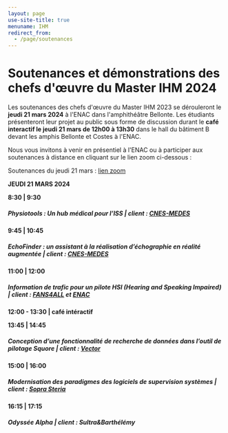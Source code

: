 ```yaml
---
layout: page
use-site-title: true
menuname: IHM
redirect_from:
  - /page/soutenances
---
```


# Soutenances et démonstrations des chefs d'œuvre du Master IHM 2024

Les soutenances des chefs d'œuvre du Master IHM 2023 se dérouleront le **jeudi 21 mars 2024** à l'ENAC dans l'amphithéâtre Bellonte. 
Les étudiants présenteront leur projet au public sous forme de discussion durant le **café interactif le jeudi 21 mars de 12h00 à 13h30** 
dans le hall du bâtiment B devant les amphis Bellonte et Costes à l'ENAC.

Nous vous invitons à venir en présentiel à l'ENAC ou à participer aux soutenances à distance en cliquant sur le lien zoom ci-dessous :

Soutenances du jeudi 21 mars : [lien zoom](https://univ-tlse3-fr.zoom.us/j/92049973280)

 

**JEUDI 21 MARS 2024**

**8:30 \| 9:30**

##### Physiotools : Un hub médical pour l’ISS | client : [CNES-MEDES](https://www.medes.fr/)

**9:45 \| 10:45**

##### EchoFinder : un assistant à la réalisation d’échographie en réalité augmentée | client : [CNES-MEDES](https://www.medes.fr/)

**11:00 \| 12:00**

##### Information de trafic pour un pilote HSI (Hearing and Speaking Impaired) | client : [FANS4ALL](https://fans4all.org/) et [ENAC](https://lii.enac.fr/)

**12:00 - 13:30 \| café intéractif**

**13:45 \| 14:45**

##### Conception d’une fonctionnalité de recherche de données dans l’outil de pilotage Squore | client : [Vector](https://www.vector.com/fr/fr/entreprise/contacts/vector-france/)

**15:00 \| 16:00**

##### Modernisation des paradigmes des logiciels de supervision systèmes | client : [Sopra Steria](https://www.soprasteria.com/fr)

**16:15 \| 17:15**

##### Odyssée Alpha | client : Sultra&Barthélémy
